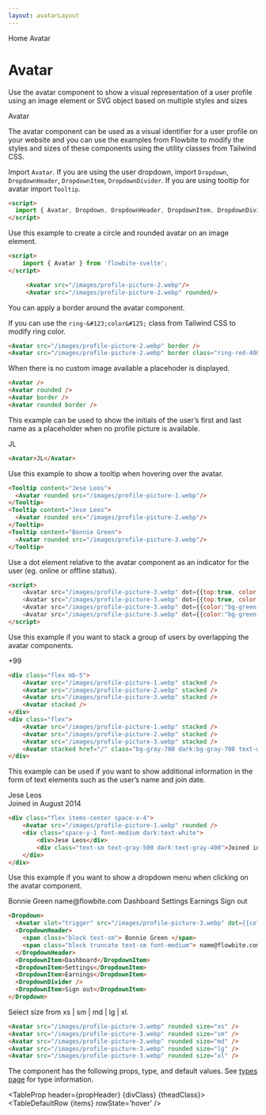 ```yaml
---
layout: avatarLayout
---
```


<script>
  import { Htwo, ExampleDiv, GitHubSource, CompoDescription, TableProp, TableDefaultRow} from '../utils'
  import { Avatar, Dropdown, DropdownHeader, DropdownItem, DropdownDivider, Breadcrumb, BreadcrumbItem, Tooltip } from '$lib'
  
  
  import alertProp from '../props/Avatar.json'
  // Props table
  export let items = alertProp.props
	let propHeader = ['Name', 'Type', 'Default']

	let divClass='w-full relative overflow-x-auto shadow-md sm:rounded-lg py-4'
  let theadClass ='text-xs text-gray-700 uppercase bg-gray-50 dark:bg-gray-700 dark:text-white'

</script>

<Breadcrumb>
  <BreadcrumbItem href="/" home >Home</BreadcrumbItem>
  <BreadcrumbItem>Avatar</BreadcrumbItem>
</Breadcrumb>

<h1 class="text-3xl w-full dark:text-white pt-8 pb-4">Avatar</h1>

<CompoDescription>Use the avatar component to show a visual representation of a user profile using an image element or SVG object based on multiple styles and sizes</CompoDescription>

<ExampleDiv>
<GitHubSource href="avatar/Avatar.svelte">Avatar</GitHubSource>
</ExampleDiv>

The avatar component can be used as a visual identifier for a user profile on your website and you can use the examples from Flowbite to modify the styles and sizes of these components using the utility classes from Tailwind CSS.

<Htwo label="Setup" />

Import `Avatar`.
If you are using the user dropdown, import `Dropdown`, `DropdownHeader`, `DropdownItem`, `DropdownDivider`.
If you are using tooltip for avatar import `Tooltip`.

```html
<script>
  import { Avatar, Dropdown, DropdownHeader, DropdownItem, DropdownDivider, Tooltip } from "flowbite-svelte"
</script>
```

<Htwo label="Default avatar" />

Use this example to create a circle and rounded avatar on an image element.

<ExampleDiv>
<div class="flex space-x-4">
<Avatar src="/images/profile-picture-2.webp"/>
<Avatar src="/images/profile-picture-2.webp" rounded/>
</div>
</ExampleDiv>

```html
<script>
	import { Avatar } from 'flowbite-svelte';
</script>

	 <Avatar src="/images/profile-picture-2.webp"/>
	 <Avatar src="/images/profile-picture-2.webp" rounded/>
```

<Htwo label="Bordered" />

You can apply a border around the avatar component.

If you can use the `ring-&#123;color&#125;` class from Tailwind CSS to modify ring color.

<ExampleDiv class="flex space-x-4">
  <Avatar src="/images/profile-picture-2.webp" border/>
  <Avatar src="/images/profile-picture-2.webp" border class="ring-red-400 dark:ring-red-300"/>
</ExampleDiv>

```html
<Avatar src="/images/profile-picture-2.webp" border />
<Avatar src="/images/profile-picture-2.webp" border class="ring-red-400 dark:ring-red-300" />
```

<Htwo label="Placeholder" />

When there is no custom image available a placehoder is displayed.

<ExampleDiv class="flex space-x-4">
  <Avatar />
  <Avatar rounded />
  <Avatar border />
  <Avatar rounded border />
</ExampleDiv>

```html
<Avatar />
<Avatar rounded />
<Avatar border />
<Avatar rounded border />
```

<Htwo label="Placeholder initials" />

This example can be used to show the initials of the user’s first and last name as a placeholder when no profile picture is available.

<ExampleDiv>
  <Avatar>JL</Avatar>
</ExampleDiv>

```html
<Avatar>JL</Avatar>
```

<Htwo label="Avatar tooltip" />

Use this example to show a tooltip when hovering over the avatar.

<ExampleDiv class="flex space-x-4">
<Tooltip content="Jese Leos">
  <Avatar rounded src="/images/profile-picture-1.webp"/>
</Tooltip>
<Tooltip content="Jese Leos">
  <Avatar rounded src="/images/profile-picture-2.webp"/>
</Tooltip>
<Tooltip content="Bonnie Green">
  <Avatar rounded src="/images/profile-picture-3.webp"/>
</Tooltip>
</ExampleDiv>

```html
<Tooltip content="Jese Leos">
  <Avatar rounded src="/images/profile-picture-1.webp"/>
</Tooltip>
<Tooltip content="Jese Leos">
  <Avatar rounded src="/images/profile-picture-2.webp"/>
</Tooltip>
<Tooltip content="Bonnie Green">
  <Avatar rounded src="/images/profile-picture-3.webp"/>
</Tooltip>
```

<Htwo label="Dot indicator" />

Use a dot element relative to the avatar component as an indicator for the user (eg. online or offline status).

<ExampleDiv class="flex space-x-4 flex-wrap">
  <Avatar src="/images/profile-picture-3.webp" dot={{top:true, color:"bg-red-400"}}/>
  <Avatar src="/images/profile-picture-3.webp" dot={{top:true, color:"bg-red-400"}} rounded />
  <Avatar src="/images/profile-picture-3.webp" dot={{color:"bg-green-400"}}/>
  <Avatar src="/images/profile-picture-3.webp" dot={{color:"bg-green-400"}} rounded/>
  <!-- for positioning tests purpose
  <Avatar src="/images/profile-picture-3.webp" dotColor="bg-red-400" border />
  <Avatar src="/images/profile-picture-3.webp" dotColor="bg-green-400" size="sm"/>
  <Avatar src="/images/profile-picture-3.webp" dotColor="bg-green-400" rounded size="sm"/>
  <Avatar src="/images/profile-picture-3.webp" dotColor="bg-green-400" size="sm"/>
  <Avatar src="/images/profile-picture-3.webp" dotColor="bg-green-400" size="sm" dotTop/>
  <Avatar src="/images/profile-picture-3.webp" dotColor="bg-green-400" rounded dotTop size="sm"/>
  <Avatar src="/images/profile-picture-3.webp" dotColor="bg-green-400" size="xs"/>
  <Avatar src="/images/profile-picture-3.webp" dotColor="bg-green-400" rounded size="xs"/>
  <Avatar src="/images/profile-picture-3.webp" dotColor="bg-green-400" size="xs"/>
  <Avatar src="/images/profile-picture-3.webp" dotColor="bg-green-400" size="xs" dotTop/>
  <Avatar src="/images/profile-picture-3.webp" dotColor="bg-green-400" rounded dotTop size="xs"/>
  <Avatar src="/images/profile-picture-3.webp" dotColor="bg-green-400" size="lg"/>
  <Avatar src="/images/profile-picture-3.webp" dotColor="bg-green-400" rounded size="lg"/>
  <Avatar src="/images/profile-picture-3.webp" dotColor="bg-green-400" size="lg"/>
  <Avatar src="/images/profile-picture-3.webp" dotColor="bg-green-400" size="lg" dotTop/>
  <Avatar src="/images/profile-picture-3.webp" dotColor="bg-green-400" rounded dotTop size="lg"/>
  <Avatar src="/images/profile-picture-3.webp" dotColor="bg-green-400" size="xl"/>
  <Avatar src="/images/profile-picture-3.webp" dotColor="bg-green-400" rounded size="xl"/>
  <Avatar src="/images/profile-picture-3.webp" dotColor="bg-green-400" size="xl"/>
  <Avatar src="/images/profile-picture-3.webp" dotColor="bg-green-400" size="xl" dotTop/>
  <Avatar src="/images/profile-picture-3.webp" dotColor="bg-green-400" rounded dotTop size="xl"/>
  -->
</ExampleDiv>

```html
<script>
	<Avatar src="/images/profile-picture-3.webp" dot={{top:true, color:"bg-red-400"}}/>
	<Avatar	src="/images/profile-picture-3.webp" dot={{top:true, color:"bg-red-400"}} rounded />
	<Avatar	src="/images/profile-picture-3.webp" dot={{color:"bg-green-400"}}/>
	<Avatar	src="/images/profile-picture-3.webp" dot={{color:"bg-green-400"}} rounded/>
</script>
```

<Htwo label="Stacked" />

Use this example if you want to stack a group of users by overlapping the avatar components.

<ExampleDiv>
<div class="flex mb-5">
<Avatar src="/images/profile-picture-1.webp" stacked/>
<Avatar src="/images/profile-picture-2.webp" stacked />
<Avatar src="/images/profile-picture-3.webp" stacked />
<Avatar stacked />
</div>
<div class="flex">
<Avatar src="/images/profile-picture-1.webp" stacked />
<Avatar src="/images/profile-picture-2.webp" stacked />
<Avatar src="/images/profile-picture-3.webp" stacked />
<Avatar stacked href="/" class="bg-gray-700 text-white hover:bg-gray-600">+99</Avatar>
</div>
</ExampleDiv>

```html
<div class="flex mb-5">
	<Avatar src="/images/profile-picture-1.webp" stacked />
	<Avatar src="/images/profile-picture-2.webp" stacked />
	<Avatar src="/images/profile-picture-3.webp" stacked />
	<Avatar stacked />
</div>
<div class="flex">
	<Avatar src="/images/profile-picture-1.webp" stacked />
	<Avatar src="/images/profile-picture-2.webp" stacked />
	<Avatar src="/images/profile-picture-3.webp" stacked />
	<Avatar stacked href="/" class="bg-gray-700 dark:bg-gray-700 text-white hover:bg-gray-600">+99</Avatar>
</div>
```

<Htwo label="Avatar text" />

This example can be used if you want to show additional information in the form of text elements such as the user’s name and join date.

<ExampleDiv>
<div class="flex items-center space-x-4">
    <Avatar src="/images/profile-picture-1.webp" rounded/>
    <div class="space-y-1 font-medium dark:text-white">
        <div>Jese Leos</div>
        <div class="text-sm text-gray-500 dark:text-gray-400">Joined in August 2014</div>
    </div>
</div>
</ExampleDiv>

```html
<div class="flex items-center space-x-4">
	<Avatar src="/images/profile-picture-1.webp" rounded />
	<div class="space-y-1 font-medium dark:text-white">
		<div>Jese Leos</div>
		<div class="text-sm text-gray-500 dark:text-gray-400">Joined in August 2014</div>
	</div>
</div>
```

<Htwo label="User dropdown" />

Use this example if you want to show a dropdown menu when clicking on the avatar component.

<ExampleDiv class="flex justify-center h-64">
  <Dropdown>
    <Avatar slot="trigger" src="/images/profile-picture-3.webp" dot={{color:'bg-green-400'}} />
    <DropdownHeader>
      <span class="block text-sm"> Bonnie Green </span>
      <span class="block truncate text-sm font-medium"> name@flowbite.com </span>
    </DropdownHeader>
    <DropdownItem>Dashboard</DropdownItem>
    <DropdownItem>Settings</DropdownItem>
    <DropdownItem>Earnings</DropdownItem>
    <DropdownDivider />
    <DropdownItem>Sign out</DropdownItem>
  </Dropdown>
</ExampleDiv>

```html
<Dropdown>
  <Avatar slot="trigger" src="/images/profile-picture-3.webp" dot={{color:'bg-green-400'}} />
  <DropdownHeader>
    <span class="block text-sm"> Bonnie Green </span>
    <span class="block truncate text-sm font-medium"> name@flowbite.com </span>
  </DropdownHeader>
  <DropdownItem>Dashboard</DropdownItem>
  <DropdownItem>Settings</DropdownItem>
  <DropdownItem>Earnings</DropdownItem>
  <DropdownDivider />
  <DropdownItem>Sign out</DropdownItem>
</Dropdown>
```

<Htwo label="Sizes" />

Select size from  xs | sm | md | lg | xl.

<ExampleDiv>
<div class=" flex flex-wrap justify-center space-x-4">
<Avatar src="/images/profile-picture-3.webp" rounded size="xs" />
<Avatar src="/images/profile-picture-3.webp" rounded size="sm" />
<Avatar src="/images/profile-picture-3.webp" rounded size="md" />
<Avatar src="/images/profile-picture-3.webp" rounded size="lg" />
<Avatar src="/images/profile-picture-3.webp" rounded size="xl" />
</div>
</ExampleDiv>

```html
<Avatar src="/images/profile-picture-3.webp" rounded size="xs" />
<Avatar src="/images/profile-picture-3.webp" rounded size="sm" />
<Avatar src="/images/profile-picture-3.webp" rounded size="md" />
<Avatar src="/images/profile-picture-3.webp" rounded size="lg" />
<Avatar src="/images/profile-picture-3.webp" rounded size="xl" />
```

<Htwo label="Props" />

The component has the following props, type, and default values. See <a href="/pages/types">types 
 page</a> for type information.

<TableProp header={propHeader} {divClass} {theadClass}>
<TableDefaultRow {items} rowState='hover' />
</TableProp>

